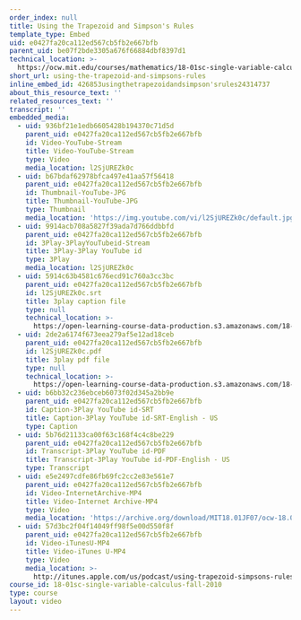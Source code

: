 ```yaml
---
order_index: null
title: Using the Trapezoid and Simpson's Rules
template_type: Embed
uid: e0427fa20ca112ed567cb5fb2e667bfb
parent_uid: be07f2bde3305a676f66884dbf8397d1
technical_location: >-
  https://ocw.mit.edu/courses/mathematics/18-01sc-single-variable-calculus-fall-2010/unit-3-the-definite-integral-and-its-applications/part-c-average-value-probability-and-numerical-integration/session-63-numerical-integration/using-the-trapezoid-and-simpsons-rules
short_url: using-the-trapezoid-and-simpsons-rules
inline_embed_id: 426853usingthetrapezoidandsimpson'srules24314737
about_this_resource_text: ''
related_resources_text: ''
transcript: ''
embedded_media:
  - uid: 936bf21e1edb6605428b194370c71d5d
    parent_uid: e0427fa20ca112ed567cb5fb2e667bfb
    id: Video-YouTube-Stream
    title: Video-YouTube-Stream
    type: Video
    media_location: l2SjUREZk0c
  - uid: b67bdaf62978bfca497e41aa57f56418
    parent_uid: e0427fa20ca112ed567cb5fb2e667bfb
    id: Thumbnail-YouTube-JPG
    title: Thumbnail-YouTube-JPG
    type: Thumbnail
    media_location: 'https://img.youtube.com/vi/l2SjUREZk0c/default.jpg'
  - uid: 9914acb708a5827f39ada7d766ddbbfd
    parent_uid: e0427fa20ca112ed567cb5fb2e667bfb
    id: 3Play-3PlayYouTubeid-Stream
    title: 3Play-3Play YouTube id
    type: 3Play
    media_location: l2SjUREZk0c
  - uid: 5914c63b4581c676ecd91c760a3cc3bc
    parent_uid: e0427fa20ca112ed567cb5fb2e667bfb
    id: l2SjUREZk0c.srt
    title: 3play caption file
    type: null
    technical_location: >-
      https://open-learning-course-data-production.s3.amazonaws.com/18-01sc-single-variable-calculus-fall-2010/5914c63b4581c676ecd91c760a3cc3bc_l2SjUREZk0c.srt
  - uid: 2de2a6174f673eea279af5e12ad18ceb
    parent_uid: e0427fa20ca112ed567cb5fb2e667bfb
    id: l2SjUREZk0c.pdf
    title: 3play pdf file
    type: null
    technical_location: >-
      https://open-learning-course-data-production.s3.amazonaws.com/18-01sc-single-variable-calculus-fall-2010/2de2a6174f673eea279af5e12ad18ceb_l2SjUREZk0c.pdf
  - uid: b6bb32c236ebceb6073f02d345a2bb9e
    parent_uid: e0427fa20ca112ed567cb5fb2e667bfb
    id: Caption-3Play YouTube id-SRT
    title: Caption-3Play YouTube id-SRT-English - US
    type: Caption
  - uid: 5b76d21133ca00f63c168f4c4c8be229
    parent_uid: e0427fa20ca112ed567cb5fb2e667bfb
    id: Transcript-3Play YouTube id-PDF
    title: Transcript-3Play YouTube id-PDF-English - US
    type: Transcript
  - uid: e5e2497cdfe86fb69fc2cc2e83e561e7
    parent_uid: e0427fa20ca112ed567cb5fb2e667bfb
    id: Video-InternetArchive-MP4
    title: Video-Internet Archive-MP4
    type: Video
    media_location: 'https://archive.org/download/MIT18.01JF07/ocw-18.01-f07-lec24_300k.mp4'
  - uid: 57d3bc2f04f14049ff98f5e00d550f8f
    parent_uid: e0427fa20ca112ed567cb5fb2e667bfb
    id: Video-iTunesU-MP4
    title: Video-iTunes U-MP4
    type: Video
    media_location: >-
      http://itunes.apple.com/us/podcast/using-trapezoid-simpsons-rules/id414308064?i=90319638
course_id: 18-01sc-single-variable-calculus-fall-2010
type: course
layout: video
---
```

